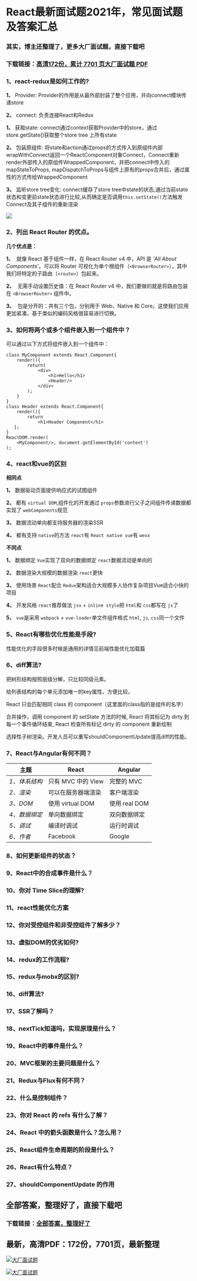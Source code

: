 # React最新面试题2021年，常见面试题及答案汇总

### 其实，博主还整理了，更多大厂面试题，直接下载吧

### 下载链接：[高清172份，累计 7701 页大厂面试题  PDF](https://github.com/souyunku/DevBooks/blob/master/docs/index.md)



### 1、react-redux是如何工作的?

**1、** Provider: Provider的作用是从最外部封装了整个应用，并向connect模块传递store

**2、** connect: 负责连接React和Redux

**1、** 获取state: connect通过context获取Provider中的store，通过store.getState()获取整个store tree 上所有state

**2、** 包装原组件: 将state和action通过props的方式传入到原组件内部wrapWithConnect返回一个ReactComponent对象Connect，Connect重新render外部传入的原组件WrappedComponent，并把connect中传入的mapStateToProps, mapDispatchToProps与组件上原有的props合并后，通过属性的方式传给WrappedComponent

**3、** 监听store tree变化: connect缓存了store tree中state的状态,通过当前state状态和变更前state状态进行比较,从而确定是否调用`this.setState()`方法触发Connect及其子组件的重新渲染

![](https://gitee.com/souyunkutech/souyunku-home/raw/master/images/souyunku-web/2020/4/30/1939/39/97_12.png#alt=97%5C_12.png)


### 2、列出 React Router 的优点。

**几个优点是：**

**1、**  就像 React 基于组件一样，在 React Router v4 中，API 是 _'All About Components'_。可以将 Router 可视化为单个根组件（`<BrowserRouter>`），其中我们将特定的子路由（`<route>`）包起来。

**2、**  无需手动设置历史值：在 React Router v4 中，我们要做的就是将路由包装在 `<BrowserRouter>` 组件中。

**3、**  包是分开的：共有三个包，分别用于 Web、Native 和 Core。这使我们应用更加紧凑。基于类似的编码风格很容易进行切换。


### 3、如何将两个或多个组件嵌入到一个组件中？

可以通过以下方式将组件嵌入到一个组件中：

```
class MyComponent extends React.Component{
    render(){
        return(
            <div>
                <h1>Hello</h1>
                <Header/>
            </div>
        );
    }
}
class Header extends React.Component{
    render(){
        return
            <h1>Header Component</h1>
   };
}
ReactDOM.render(
    <MyComponent/>, document.getElementById('content')
);
```


### 4、react和vue的区别

**相同点**

**1、** 数据驱动页面提供响应式的试图组件

**2、** 都有 `virtual DOM`,组件化的开发通过 `props`参数进行父子之间组件传递数据都实现了 `webComponents`规范

**3、** 数据流动单向都支持服务器的渲染SSR

**4、** 都有支持 `native`的方法 `react`有 `React native vue`有 `wexx`

**不同点**

**1、** 数据绑定 `Vue`实现了双向的数据绑定 `react`数据流动是单向的

**2、** 数据渲染大规模的数据渲染 `react`更快

**3、** 使用场景 `React`配合 `Redux`架构适合大规模多人协作复杂项目Vue适合小快的项目

**4、** 开发风格 `react`推荐做法 `jsx` + `inline style`把 `html`和 `css`都写在 `js`了

**5、** `vue`是采用 `webpack` + `vue-loader`单文件组件格式 `html`, `js`, `css`同一个文件


### 5、React有哪些优化性能是手段?

性能优化的手段很多时候是通用的详情见前端性能优化加载篇


### 6、diff算法?

把树形结构按照层级分解，只比较同级元素。

给列表结构的每个单元添加唯一的key属性，方便比较。

React 只会匹配相同 class 的 component（这里面的class指的是组件的名字）

合并操作，调用 component 的 setState 方法的时候, React 将其标记为 dirty.到每一个事件循环结束, React 检查所有标记 dirty 的 component 重新绘制

选择性子树渲染。开发人员可以重写shouldComponentUpdate提高diff的性能。



### 7、React与Angular有何不同？
| 主题 | React | Angular |
| --- | --- | --- |
| _1、体系结构_ | 只有 MVC 中的 View | 完整的 MVC |
| _2、渲染_ | 可以在服务器端渲染 | 客户端渲染 |
| _3、DOM_ | 使用 virtual DOM | 使用 real DOM |
| _4、数据绑定_ | 单向数据绑定 | 双向数据绑定 |
| _5、调试_ | 编译时调试 | 运行时调试 |
| _6、作者_ | Facebook | Google |



### 8、如何更新组件的状态？
### 9、React中的合成事件是什么？
### 10、你对 Time Slice的理解?
### 11、react性能优化方案
### 12、你对受控组件和非受控组件了解多少？
### 13、虚拟DOM的优劣如何?
### 14、redux的工作流程?
### 15、redux与mobx的区别?
### 16、diff算法?
### 17、SSR了解吗？
### 18、nextTick知道吗，实现原理是什么？
### 19、React中的事件是什么？
### 20、MVC框架的主要问题是什么？
### 21、Redux与Flux有何不同？
### 22、什么是控制组件？
### 23、你对 React 的 refs 有什么了解？
### 24、React 中的箭头函数是什么？怎么用？
### 25、React组件生命周期的阶段是什么？
### 26、React有什么特点？
### 27、shouldComponentUpdate 的作用




## 全部答案，整理好了，直接下载吧

### 下载链接：[全部答案，整理好了](https://www.souyunku.com/wp-content/uploads/weixin/githup-weixin-2.png)




## 最新，高清PDF：172份，7701页，最新整理

[![大厂面试题](https://www.souyunku.com/wp-content/uploads/weixin/mst.png "架构师专栏")](https://www.souyunku.com/wp-content/uploads/weixin/githup-weixin.png "架构师专栏")

[![大厂面试题](https://www.souyunku.com/wp-content/uploads/weixin/githup-weixin.png "架构师专栏")](https://www.souyunku.com/wp-content/uploads/weixin/githup-weixin.png "架构师专栏")
